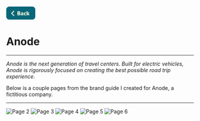 <a name="top"></a>
[<img src="../Buttons/SVG/back.svg" height="35" width="auto"/>](README.md/#top)
# Anode
<hr>

<i>Anode is the next generation of travel centers. Built for electric vehicles, Anode is rigorously focused on creating the best possible road trip experience.</i>

Below is a couple pages from the brand guide I created for Anode, a fictitious company.

<hr>

![Page 2](https://user-images.githubusercontent.com/90723578/136709773-dff9ef62-5073-4c5a-a9e1-61fd63fad4a6.png)
![Page 3](https://user-images.githubusercontent.com/90723578/136709775-a4b8d7b3-82ea-4d3b-be16-5830124972fa.png)
![Page 4](https://user-images.githubusercontent.com/90723578/136709777-d9e2a5ae-b4f4-4738-8213-a2022327cab8.png)
![Page 5](https://user-images.githubusercontent.com/90723578/136709781-c7eb80ac-586c-4ea3-a4b3-8377ba11a519.png)
![Page 6](https://user-images.githubusercontent.com/90723578/136709783-4948f84b-b0e6-4d59-a3b4-06c24edf94f6.png)



